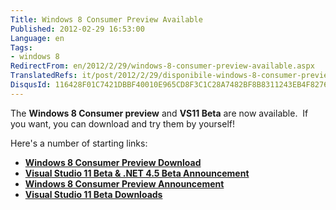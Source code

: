 ```yaml
---
Title: Windows 8 Consumer Preview Available
Published: 2012-02-29 16:53:00
Language: en
Tags:
- windows 8
RedirectFrom: en/2012/2/29/windows-8-consumer-preview-available.aspx
TranslatedRefs: it/post/2012/2/29/disponibile-windows-8-consumer-preview.md
DisqusId: 116428F01C7421DBBF40010E965CD8F3C1C28A7482BF8B8311243EB4F82767A0
---
```

The **Windows 8 Consumer preview** and **VS11 Beta** are now available.  If you want, you can download and try them by yourself!

Here's a number of starting links:

* **<a href="http://windows.microsoft.com/windows-8/download" target="_blank">Windows 8 Consumer Preview Download</a>**
* **<a href="http://blogs.msdn.com/b/jasonz/archive/2012/02/29/welcome-to-the-beta-of-visual-studio-11-and-net-framework-4-5.aspx" target="_blank">
Visual Studio 11 Beta & .NET 4.5 Beta Announcement</a>**
*   **<a href="http://blogs.msdn.com/b/b8" target="_blank">Windows 8 Consumer Preview Announcement</a>**
*   **<a href="http://go.microsoft.com/fwlink/p/?LinkId=240162" target="_blank">Visual Studio 11 Beta Downloads</a>**